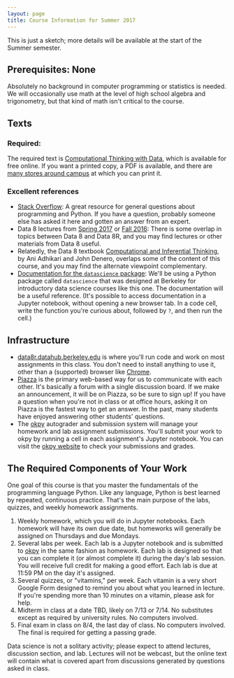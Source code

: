 ```yaml
---
layout: page
title: Course Information for Summer 2017
---
```

This is just a sketch; more details will be available at the start of the Summer semester.


## Prerequisites: None
Absolutely no background in computer programming or statistics is needed.  We will occasionally use math at the level 
of high school algebra and trigonometry, but that kind of math isn't critical to the course.

## Texts
### Required:
The required text is [Computational Thinking with Data](/textbook), which is available for free online.  If you want a printed copy, a PDF is available, and there are [many stores around campus](https://www.yelp.com/search?find_desc=Printing&find_loc=Berkeley,+CA) at which you can print it.

### Excellent references
- [Stack Overflow](http://stackoverflow.com): A great resource for general questions about programming and Python.  If you have a question, probably someone else has asked it here and gotten an answer from an expert.
- Data 8 lectures from [Spring 2017](https://data8.org/sp17) or [Fall 2016](https://data8.org/fa16): There is some overlap in topics between Data 8 and Data 8R, and you may find lectures or other materials from Data 8 useful.
- Relatedly, the Data 8 textbook [Computational and Inferential Thinking](http://inferentialthinking.org), by Ani Adhikari and John Denero, overlaps some of the content of this course, and you may find the alternate viewpoint complementary.
- [Documentation for the `datascience` package](https://data8.org/datascience/): We'll be using a Python package called `datascience` that was designed at Berkeley for introductory data science courses like this one.  The documentation will be a useful reference.  (It's possible to access documentation in a Jupyter notebook, without opening a new browser tab.  In a code cell, write the function you're curious about, followed by `?`, and then run the cell.)

## Infrastructure
- [data8r.datahub.berkeley.edu](https://data8r.datahub.berkeley.edu) is where you'll run code and work on most assignments in this class.  You don't need to install anything to use it, other than a (supported) browser like [Chrome](https://google.com/chrome).
- [Piazza](https://piazza.com) is the primary web-based way for us to communicate with each other.  It's basically a forum with a single discussion board.  If we make an announcement, it will be on Piazza, so be sure to sign up!  If you have a question when you're not in class or at office hours, asking it on Piazza is the fastest way to get an answer.  In the past, many students have enjoyed answering other students' questions.
- The [okpy](https://okpy.org) autograder and submission system will manage your homework and lab assignment submissions.  You'll submit your work to okpy by running a cell in each assignment's Jupyter notebook.  You can visit the [okpy website](okpy.org) to check your submissions and grades.

## The Required Components of Your Work
One goal of this course is that you master the fundamentals of the programming language Python.  Like any language, Python is best learned by repeated, continuous practice.  That's the main purpose of the labs, quizzes, and weekly homework assignments.

1. Weekly homework, which you will do in Jupyter notebooks.  Each homework will have its own due date, but homeworks will generally be assigned on Thursdays and due Mondays.
2. Several labs per week.  Each lab is a Jupyter notebook and is submitted to [okpy](okpy.org) in the same fashion as homework.  Each lab is designed so that you can complete it (or almost complete it) during the day's lab session.  You will receive full credit for making a good effort.  Each lab is due at 11:59 PM on the day it's assigned.
3. Several quizzes, or "vitamins," per week.  Each vitamin is a very short Google Form designed to remind you about what you learned in lecture.  If you're spending more than 10 minutes on a vitamin, please ask for help.
4. Midterm in class at a date TBD, likely on 7/13 or 7/14. No substitutes except as required by university rules. No computers involved.
5. Final exam in class on 8/4, the last day of class. No computers involved. The final is required for getting a passing grade.

Data science is not a solitary activity; please expect to attend lectures, discussion section, and lab. Lectures will not be webcast, but the online text will contain what is covered apart from discussions generated by questions asked in class.

